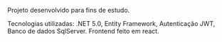 Projeto desenvolvido para fins de estudo.

Tecnologias utilizadas: .NET 5.0, Entity Framework, Autenticação JWT, Banco de dados SqlServer.
Frontend feito em react.
